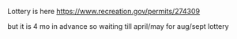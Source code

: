 Lottery is here https://www.recreation.gov/permits/274309

but it is 4 mo in advance so waiting till april/may for aug/sept lottery